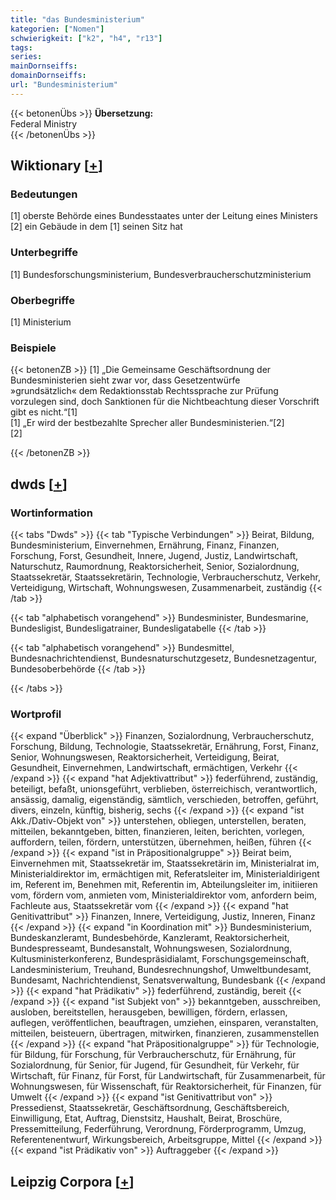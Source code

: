 ```yaml
---
title: "das Bundesministerium"
kategorien: ["Nomen"]
schwierigkeit: ["k2", "h4", "r13"]
tags:
series:
mainDornseiffs:
domainDornseiffs:
url: "Bundesministerium"
---
```


{{< betonenÜbs >}}
**Übersetzung:**  
Federal Ministry  
{{< /betonenÜbs >}}

## Wiktionary [[+](https://de.wiktionary.org/wiki/Bundesministerium)]

### Bedeutungen
[1] oberste Behörde eines Bundesstaates unter der Leitung eines Ministers  
[2] ein Gebäude in dem [1] seinen Sitz hat  

### Unterbegriffe
[1] Bundesforschungsministerium, Bundesverbraucherschutzministerium  

### Oberbegriffe
[1] Ministerium  

### Beispiele
{{< betonenZB >}}
[1] „Die Gemeinsame Geschäftsordnung der Bundesministerien sieht zwar vor, dass Gesetzentwürfe »grundsätzlich« dem Redaktionsstab Rechtssprache zur Prüfung vorzulegen sind, doch Sanktionen für die Nichtbeachtung dieser Vorschrift gibt es nicht.“[1]  
[1] „Er wird der bestbezahlte Sprecher aller Bundesministerien.“[2]  
[2]  

{{< /betonenZB >}}


## dwds [[+](https://www.dwds.de/wb/Bundesministerium)]

### Wortinformation
{{< tabs "Dwds" >}}
{{< tab "Typische Verbindungen" >}}
Beirat, Bildung, Bundesministerium, Einvernehmen, Ernährung, Finanz, Finanzen, Forschung, Forst, Gesundheit, Innere, Jugend, Justiz, Landwirtschaft, Naturschutz, Raumordnung, Reaktorsicherheit, Senior, Sozialordnung, Staatssekretär, Staatssekretärin, Technologie, Verbraucherschutz, Verkehr, Verteidigung, Wirtschaft, Wohnungswesen, Zusammenarbeit, zuständig
{{< /tab >}}

{{< tab "alphabetisch vorangehend" >}}
Bundesminister, Bundesmarine, Bundesligist, Bundesligatrainer, Bundesligatabelle
{{< /tab >}}

{{< tab "alphabetisch vorangehend" >}}
Bundesmittel, Bundesnachrichtendienst, Bundesnaturschutzgesetz, Bundesnetzagentur, Bundesoberbehörde
{{< /tab >}}

{{< /tabs >}}

### Wortprofil
{{< expand "Überblick" >}} Finanzen, Sozialordnung, Verbraucherschutz, Forschung, Bildung, Technologie, Staatssekretär, Ernährung, Forst, Finanz, Senior, Wohnungswesen, Reaktorsicherheit, Verteidigung, Beirat, Gesundheit, Einvernehmen, Landwirtschaft, ermächtigen, Verkehr {{< /expand >}}
{{< expand "hat Adjektivattribut" >}} federführend, zuständig, beteiligt, befaßt, unionsgeführt, verblieben, österreichisch, verantwortlich, ansässig, damalig, eigenständig, sämtlich, verschieden, betroffen, geführt, divers, einzeln, künftig, bisherig, sechs {{< /expand >}}
{{< expand "ist Akk./Dativ-Objekt von" >}} unterstehen, obliegen, unterstellen, beraten, mitteilen, bekanntgeben, bitten, finanzieren, leiten, berichten, vorlegen, auffordern, teilen, fördern, unterstützen, übernehmen, heißen, führen {{< /expand >}}
{{< expand "ist in Präpositionalgruppe" >}} Beirat beim, Einvernehmen mit, Staatssekretär im, Staatssekretärin im, Ministerialrat im, Ministerialdirektor im, ermächtigen mit, Referatsleiter im, Ministerialdirigent im, Referent im, Benehmen mit, Referentin im, Abteilungsleiter im, initiieren vom, fördern vom, anmieten vom, Ministerialdirektor vom, anfordern beim, Fachleute aus, Staatssekretär vom {{< /expand >}}
{{< expand "hat Genitivattribut" >}} Finanzen, Innere, Verteidigung, Justiz, Inneren, Finanz {{< /expand >}}
{{< expand "in Koordination mit" >}} Bundesministerium, Bundeskanzleramt, Bundesbehörde, Kanzleramt, Reaktorsicherheit, Bundespresseamt, Bundesanstalt, Wohnungswesen, Sozialordnung, Kultusministerkonferenz, Bundespräsidialamt, Forschungsgemeinschaft, Landesministerium, Treuhand, Bundesrechnungshof, Umweltbundesamt, Bundesamt, Nachrichtendienst, Senatsverwaltung, Bundesbank {{< /expand >}}
{{< expand "hat Prädikativ" >}} federführend, zuständig, bereit {{< /expand >}}
{{< expand "ist Subjekt von" >}} bekanntgeben, ausschreiben, ausloben, bereitstellen, herausgeben, bewilligen, fördern, erlassen, auflegen, veröffentlichen, beauftragen, umziehen, einsparen, veranstalten, mitteilen, beisteuern, übertragen, mitwirken, finanzieren, zusammenstellen {{< /expand >}}
{{< expand "hat Präpositionalgruppe" >}} für Technologie, für Bildung, für Forschung, für Verbraucherschutz, für Ernährung, für Sozialordnung, für Senior, für Jugend, für Gesundheit, für Verkehr, für Wirtschaft, für Finanz, für Forst, für Landwirtschaft, für Zusammenarbeit, für Wohnungswesen, für Wissenschaft, für Reaktorsicherheit, für Finanzen, für Umwelt {{< /expand >}}
{{< expand "ist Genitivattribut von" >}} Pressedienst, Staatssekretär, Geschäftsordnung, Geschäftsbereich, Einwilligung, Etat, Auftrag, Dienstsitz, Haushalt, Beirat, Broschüre, Pressemitteilung, Federführung, Verordnung, Förderprogramm, Umzug, Referentenentwurf, Wirkungsbereich, Arbeitsgruppe, Mittel {{< /expand >}}
{{< expand "ist Prädikativ von" >}} Auftraggeber {{< /expand >}}

## Leipzig Corpora [[+](https://corpora.uni-leipzig.de/en/res?word=Bundesministerium&corpusId=deu_newscrawl-public_2018)]

